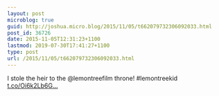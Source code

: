 ```yaml
---
layout: post
microblog: true
guid: http://joshua.micro.blog/2015/11/05/t662079732306092033.html
post_id: 36726
date: 2015-11-05T12:31:23+1100
lastmod: 2019-07-30T17:41:27+1100
type: post
url: /2015/11/05/t662079732306092033.html
---
```

I stole the heir to the @lemontreefilm throne! #lemontreekid [t.co/Oi6k2Lb6G...](https://t.co/Oi6k2Lb6GX)
